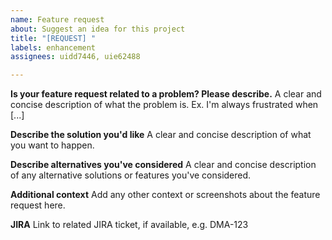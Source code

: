 ```yaml
---
name: Feature request
about: Suggest an idea for this project
title: "[REQUEST] "
labels: enhancement
assignees: uidd7446, uie62488

---
```


**Is your feature request related to a problem? Please describe.**
A clear and concise description of what the problem is. Ex. I'm always frustrated when [...]

**Describe the solution you'd like**
A clear and concise description of what you want to happen.

**Describe alternatives you've considered**
A clear and concise description of any alternative solutions or features you've considered.

**Additional context**
Add any other context or screenshots about the feature request here.

**JIRA**
Link to related JIRA ticket, if available, e.g. DMA-123
